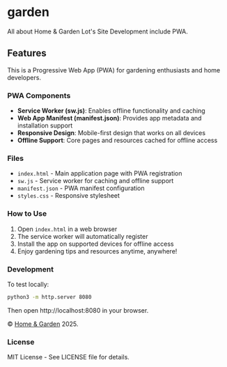 # garden
All about Home &amp; Garden Lot's Site Development include PWA.

## Features

This is a Progressive Web App (PWA) for gardening enthusiasts and home developers.

### PWA Components

- **Service Worker (sw.js)**: Enables offline functionality and caching
- **Web App Manifest (manifest.json)**: Provides app metadata and installation support
- **Responsive Design**: Mobile-first design that works on all devices
- **Offline Support**: Core pages and resources cached for offline access

### Files

- `index.html` - Main application page with PWA registration
- `sw.js` - Service worker for caching and offline support
- `manifest.json` - PWA manifest configuration
- `styles.css` - Responsive stylesheet

### How to Use

1. Open `index.html` in a web browser
2. The service worker will automatically register
3. Install the app on supported devices for offline access
4. Enjoy gardening tips and resources anytime, anywhere!

### Development

To test locally:
```bash
python3 -m http.server 8080
```

Then open http://localhost:8080 in your browser.

© <a href="https://www.homegardenlot.com/" target="_blank">Home & Garden</a> 2025.
### License


MIT License - See LICENSE file for details.
